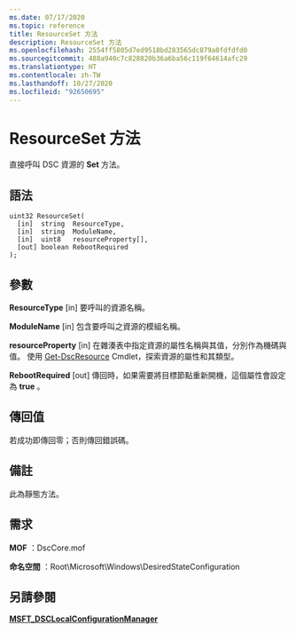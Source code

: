 ```yaml
---
ms.date: 07/17/2020
ms.topic: reference
title: ResourceSet 方法
description: ResourceSet 方法
ms.openlocfilehash: 2554ff5805d7ed9518bd283565dc879a0fdfdfd0
ms.sourcegitcommit: 488a940c7c828820b36a6ba56c119f64614afc29
ms.translationtype: HT
ms.contentlocale: zh-TW
ms.lasthandoff: 10/27/2020
ms.locfileid: "92650695"
---
```

# <a name="resourceset-method"></a>ResourceSet 方法

直接呼叫 DSC 資源的 **Set** 方法。

## <a name="syntax"></a>語法

```mof
uint32 ResourceSet(
  [in]  string  ResourceType,
  [in]  string  ModuleName,
  [in]  uint8   resourceProperty[],
  [out] boolean RebootRequired
);
```

## <a name="parameters"></a>參數

**ResourceType** \[in\] 要呼叫的資源名稱。

**ModuleName** \[in\] 包含要呼叫之資源的模組名稱。

**resourceProperty** \[in\] 在雜湊表中指定資源的屬性名稱與其值，分別作為機碼與值。 使用 [Get-DscResource](/powershell/module/PSDesiredStateConfiguration/Get-DscResource) Cmdlet，探索資源的屬性和其類型。

**RebootRequired** \[out\] 傳回時，如果需要將目標節點重新開機，這個屬性會設定為 **true** 。

## <a name="return-value"></a>傳回值

若成功即傳回零；否則傳回錯誤碼。

## <a name="remarks"></a>備註

此為靜態方法。

## <a name="requirements"></a>需求

**MOF** ：DscCore.mof

**命名空間** ：Root\Microsoft\Windows\DesiredStateConfiguration

## <a name="see-also"></a>另請參閱

[**MSFT_DSCLocalConfigurationManager**](msft-dsclocalconfigurationmanager.md)
